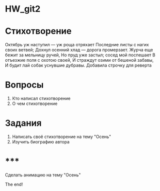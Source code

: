 # HW_git2

# Стихотворение
Октябрь уж наступил — уж роща отряхает
Последние листы с нагих своих ветвей;
Дохнул осенний хлад — дорога промерзает.
Журча еще бежит за мельницу ручей,
Но пруд уже застыл; сосед мой поспешает
В отъезжие поля с охотою своей,
И страждут озими от бешеной забавы,
И будит лай собак уснувшие дубравы.
Добавила строчку для реверта

# Вопросы
1. Кто написал стихотворение
2. О чем стихотворение

# Задания
1. Написать своё стихотворение на тему "Осень"
2. Изучить биографию автора

# ***
Сделать анимацию на тему "Осень"

The end!